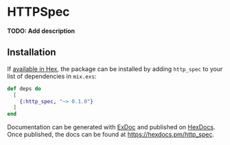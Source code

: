 # HTTPSpec

**TODO: Add description**

## Installation

If [available in Hex](https://hex.pm/docs/publish), the package can be installed
by adding `http_spec` to your list of dependencies in `mix.exs`:

```elixir
def deps do
  [
    {:http_spec, "~> 0.1.0"}
  ]
end
```

Documentation can be generated with [ExDoc](https://github.com/elixir-lang/ex_doc)
and published on [HexDocs](https://hexdocs.pm). Once published, the docs can
be found at <https://hexdocs.pm/http_spec>.

